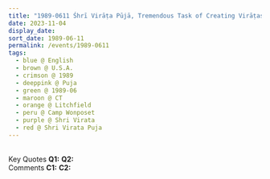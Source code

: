 ```yaml
---
title: "1989-0611 Śhrī Virāṭa Pūjā, Tremendous Task of Creating Virāṭas out of Sahaja Yogis (To become Virāṭa we have to really examine ourselves) and Life for Us Is Nothing but Sahaja Yoga (We Are Here for Liberation), Camp Wonposet, Lennox Hill Road, Litchfield, CT, U.S.A."
date: 2023-11-04
display_date: 
sort_date: 1989-06-11
permalink: /events/1989-0611
tags:
  - blue @ English
  - brown @ U.S.A.
  - crimson @ 1989
  - deeppink @ Puja
  - green @ 1989-06
  - maroon @ CT
  - orange @ Litchfield
  - peru @ Camp Wonposet
  - purple @ Shri Virata
  - red @ Shri Virata Puja
---
```


<br>

<wave-list>
  <list-title color="DarkSeaGreen" width="55">Key Quotes</list-title>
  <list-item color="BlanchedAlmond" width="280"><b>Q1:</b> <i></i></list-item>
  <list-item color="Lavender" width="280"><b>Q2:</b> <i></i></list-item>
</wave-list>

<br>

<wave-list>
  <list-title color="DarkSeaGreen" width="55">Comments</list-title>
  <list-item color="BlanchedAlmond" width="280"><b>C1:</b> <i></i></list-item>
  <list-item color="Lavender" width="280"><b>C2:</b> <i></i></list-item>
</wave-list>